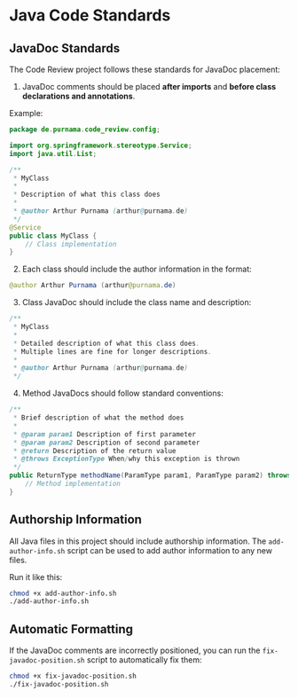 # Java Code Standards

## JavaDoc Standards

The Code Review project follows these standards for JavaDoc placement:

1. JavaDoc comments should be placed **after imports** and **before class declarations and annotations**.

Example:
```java
package de.purnama.code_review.config;

import org.springframework.stereotype.Service;
import java.util.List;

/**
 * MyClass
 * 
 * Description of what this class does
 * 
 * @author Arthur Purnama (arthur@purnama.de)
 */
@Service
public class MyClass {
    // Class implementation
}
```

2. Each class should include the author information in the format:
```java
@author Arthur Purnama (arthur@purnama.de)
```

3. Class JavaDoc should include the class name and description:
```java
/**
 * MyClass
 * 
 * Detailed description of what this class does.
 * Multiple lines are fine for longer descriptions.
 * 
 * @author Arthur Purnama (arthur@purnama.de)
 */
```

4. Method JavaDocs should follow standard conventions:
```java
/**
 * Brief description of what the method does
 *
 * @param param1 Description of first parameter
 * @param param2 Description of second parameter
 * @return Description of the return value
 * @throws ExceptionType When/why this exception is thrown
 */
public ReturnType methodName(ParamType param1, ParamType param2) throws ExceptionType {
    // Method implementation
}
```

## Authorship Information

All Java files in this project should include authorship information. The `add-author-info.sh` script can be used to add author information to any new files.

Run it like this:
```bash
chmod +x add-author-info.sh
./add-author-info.sh
```

## Automatic Formatting

If the JavaDoc comments are incorrectly positioned, you can run the `fix-javadoc-position.sh` script to automatically fix them:

```bash
chmod +x fix-javadoc-position.sh
./fix-javadoc-position.sh
```

